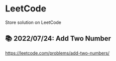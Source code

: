 # LeetCode
Store solution on LeetCode

## 📚 2022/07/24: Add Two Number
https://leetcode.com/problems/add-two-numbers/
